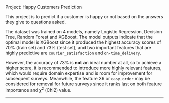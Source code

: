 Project: Happy Customers Prediction

This project is to predict if a customer is happy or not based on the answers they give to questions asked.

The dataset was trained on 4 models, namely Logistic Regression, Decision Tree, Random Forest and XGBoost. The model outputs indicate that the optimal model is XGBoost since it produced the highest accuracy scores of 70% (train set) and 73% (test set), and two important features that are highly predictive are `courier_satisfaction` and `on-time_delivery`. 

However, the accuracy of 73% is **not** an ideal number at all, so to achieve a higher score, it is recommended to introduce more highly relevant features, which would require domain expertise and is room for improvement for subsequent surveys. Meanwhile, the feature X6 or `easy_order` may be considered for removal for future surveys since it ranks last on both feature importance and $\chi^2$ (Chi2) value.

---
